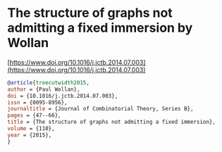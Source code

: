 # The structure of graphs not admitting a fixed immersion by Wollan

[https://www.doi.org/10.1016/j.jctb.2014.07.003](https://www.doi.org/10.1016/j.jctb.2014.07.003)

```bibtex
@article{treecutwidth2015,
author = {Paul Wollan},
doi = {10.1016/j.jctb.2014.07.003},
issn = {0095-8956},
journaltitle = {Journal of Combinatorial Theory, Series B},
pages = {47--66},
title = {The structure of graphs not admitting a fixed immersion},
volume = {110},
year = {2015},
}
```